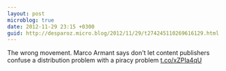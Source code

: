 ```yaml
---
layout: post
microblog: true
date: 2012-11-29 23:15 +0300
guid: http://desparoz.micro.blog/2012/11/29/t274245110269616129.html
---
```

The wrong movement. Marco Armant says don't let content publishers confuse a distribution problem with a piracy problem [t.co/xZPIa4qU](http://t.co/xZPIa4qU)
